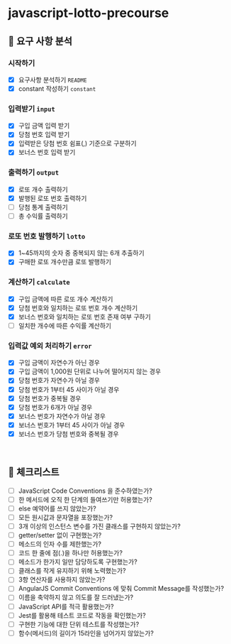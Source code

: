 # javascript-lotto-precourse
## 🚀 요구 사항 분석
### 시작하기

- [x]  요구사항 분석하기 `README`
- [x]  constant 작성하기 `constant`

### 입력받기 `input`

- [x]  구입 금액 입력 받기
- [x]  당첨 번호 입력 받기
- [x]  입력받은 당첨 번호 쉼표(,) 기준으로 구분하기
- [x]  보너스 번호 입력 받기

### 출력하기 `output`

- [x]  로또 개수 출력하기
- [x]  발행된 로또 번호 출력하기
- [ ]  당첨 통계 출력하기
- [ ]  총 수익률 출력하기

### 로또 번호 발행하기 `lotto`

- [x]  1~45까지의 숫자 중 중복되지 않는 6개 추출하기
- [x]  구매한 로또 개수만큼 로또 발행하기

### 계산하기 `calculate`

- [x]  구입 금액에 따른 로또 개수 계산하기
- [x]  당첨 번호와 일치하는 로또 번호 개수 계산하기
- [x]  보너스 번호와 일치하는 로또 번호 존재 여부 구하기
- [ ]  일치한 개수에 따른 수익률 계산하기

### 입력값 예외 처리하기 `error`

- [x]  구입 금액이 자연수가 아닌 경우
- [x]  구입 금액이 1,000원 단위로 나누어 떨어지지 않는 경우
- [x]  당첨 번호가 자연수가 아닐 경우
- [x]  당첨 번호가 1부터 45 사이가 아닐 경우
- [x]  당첨 번호가 중복될 경우
- [x]  당첨 번호가 6개가 아닐 경우
- [x]  보너스 번호가 자연수가 아닐 경우
- [x]  보너스 번호가 1부터 45 사이가 아닐 경우
- [x]  보너스 번호가 당첨 번호와 중복될 경우

<br/>

## 🚨 체크리스트
- [ ]  JavaScript Code Conventions 을 준수하였는가?
- [ ]  한 메서드에 오직 한 단계의 들여쓰기만 허용했는가?
- [ ]  else 예약어를 쓰지 않았는가?
- [ ]  모든 원시값과 문자열을 포장했는가?
- [ ]  3개 이상의 인스턴스 변수를 가진 클래스를 구현하지 않았는가?
- [ ]  getter/setter 없이 구현했는가?
- [ ]  메소드의 인자 수를 제한했는가?
- [ ]  코드 한 줄에 점(.)을 하나만 허용했는가?
- [ ]  메소드가 한가지 일만 담당하도록 구현했는가?
- [ ]  클래스를 작게 유지하기 위해 노력했는가?
- [ ]  3항 연산자를 사용하지 않았는가?
- [ ]  AngularJS Commit Conventions 에 맞춰 Commit Message를 작성했는가?
- [ ]  이름을 축약하지 않고 의도를 잘 드러냈는가?
- [ ]  JavaScript API를 적극 활용했는가?
- [ ]  Jest를 활용해 테스트 코드로 작동을 확인했는가?
- [ ]  구현한 기능에 대한 단위 테스트를 작성했는가?
- [ ]  함수(메서드)의 길이가 15라인을 넘어가지 않았는가?

<br/>
